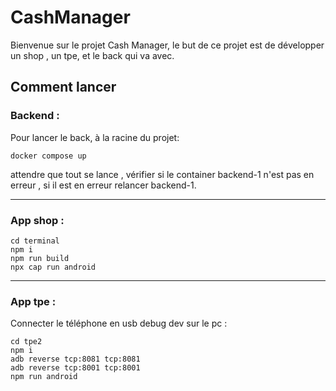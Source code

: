 # CashManager

Bienvenue sur le projet Cash Manager, le but de ce projet est de développer un shop , un tpe, et le back qui va avec.


## Comment lancer

### Backend :
Pour lancer le back, à la racine du projet:
```
docker compose up
```
attendre que tout se lance , vérifier si le container backend-1 n'est pas en erreur , si il est en erreur relancer backend-1.
___


### App shop :

```
cd terminal
npm i
npm run build
npx cap run android
```
___

### App tpe :
Connecter le téléphone en usb debug dev sur le pc :
```
cd tpe2
npm i
adb reverse tcp:8081 tcp:8081
adb reverse tcp:8001 tcp:8001
npm run android
```
